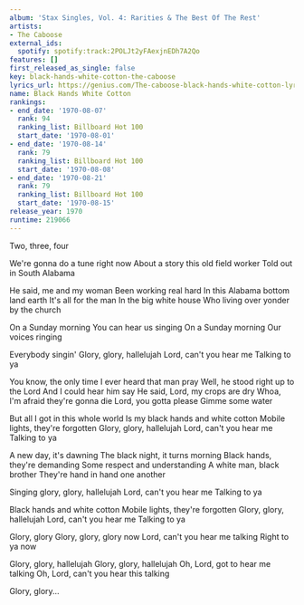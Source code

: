 ```yaml
---
album: 'Stax Singles, Vol. 4: Rarities & The Best Of The Rest'
artists:
- The Caboose
external_ids:
  spotify: spotify:track:2POLJt2yFAexjnEDh7A2Qo
features: []
first_released_as_single: false
key: black-hands-white-cotton-the-caboose
lyrics_url: https://genius.com/The-caboose-black-hands-white-cotton-lyrics
name: Black Hands White Cotton
rankings:
- end_date: '1970-08-07'
  rank: 94
  ranking_list: Billboard Hot 100
  start_date: '1970-08-01'
- end_date: '1970-08-14'
  rank: 79
  ranking_list: Billboard Hot 100
  start_date: '1970-08-08'
- end_date: '1970-08-21'
  rank: 79
  ranking_list: Billboard Hot 100
  start_date: '1970-08-15'
release_year: 1970
runtime: 219066
---
```

Two, three, four


We're gonna do a tune right now
About a story this old field worker
Told out in South Alabama


He said, me and my woman
Been working real hard
In this Alabama bottom land earth
It's all for the man
In the big white house
Who living over yonder by the church


On a Sunday morning
You can hear us singing
On a Sunday morning
Our voices ringing


Everybody singin'
Glory, glory, hallelujah
Lord, can't you hear me
Talking to ya


You know, the only time
I ever heard that man pray
Well, he stood right up to the Lord
And I could hear him say
He said, Lord, my crops are dry
Whoa, I'm afraid they're gonna die
Lord, you gotta please
Gimme some water


But all I got in this whole world
Is my black hands and white cotton
Mobile lights, they're forgotten
Glory, glory, hallelujah
Lord, can't you hear me
Talking to ya


A new day, it's dawning
The black night, it turns morning
Black hands, they're demanding
Some respect and understanding
A white man, black brother
They're hand in hand one another


Singing glory, glory, hallelujah
Lord, can't you hear me
Talking to ya


Black hands and white cotton
Mobile lights, they're forgotten
Glory, glory, hallelujah
Lord, can't you hear me
Talking to ya

Glory, glory
Glory, glory, glory now
Lord, can't you hear me talking
Right to ya now

Glory, glory, hallelujah
Glory, glory, hallelujah
Oh, Lord, got to hear me talking
Oh, Lord, can't you hear this talking

Glory, glory...
